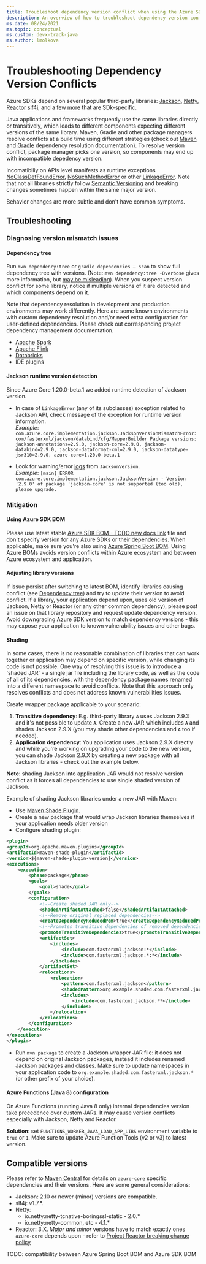 ```yaml
---
title: Troubleshoot dependency version conflict when using the Azure SDK for Java
description: An overview of how to troubleshoot dependency version conflicts related to using the Azure SDK for Java
ms.date: 08/24/2021
ms.topic: conceptual
ms.custom: devx-track-java
ms.author: lmolkova
---
```


# Troubleshooting Dependency Version Conflicts

Azure SDKs depend on several popular third-party libraries: [Jackson](https://github.com/FasterXML/jackson), [Netty](https://netty.io/), [Reactor](https://projectreactor.io/)
[slf4j](http://www.slf4j.org/), and a [few more](https://azure.github.io/azure-sdk/docs/java/approved_dependencies.html) that are SDk-specific.

Java applications and frameworks frequently use the same libraries directly or transitively, which leads to different components expecting different versions of the same library. Maven, Gradle and other package managers resolve conflicts at a build time using different strategies (check out [Maven](https://maven.apache.org/guides/introduction/introduction-to-dependency-mechanism.html) and [Gradle](https://docs.gradle.org/current/userguide/dependency_resolution.html) dependency resolution documentation).
To resolve version conflict, package manager picks one version, so components may end up with incompatible depedency version.

Incomatibiliy on APIs level manifests as runtime exceptions [NoClassDefFoundError](https://docs.oracle.com/javase/8/docs/api/java/lang/NoClassDefFoundError.html), [NoSuchMethodError](https://docs.oracle.com/javase/8/docs/api/java/lang/NoSuchMethodError.html) or other [LinkageError](https://docs.oracle.com/javase/8/docs/api/java/lang/LinkageError.html). Note that not all libraries strictly follow [Semantic Versioning](https://semver.org/) and breaking changes sometimes happen within the same major version.

Behavior changes are more subtle and don't have common symptoms.

## Troubleshooting

### Diagnosing version mismatch issues

#### Dependency tree

Run `mvn dependency:tree` or `gradle dependencies — scan` to show full dependency tree with versions. (Note: `mvn dependency:tree -Dverbose` gives more information, but [may  be misleading](https://maven.apache.org/shared/maven-dependency-tree/)). When you suspect version conflict for some library, notice if multiple versions of it are detected and which components depend on it.

Note that dependency resolution in development and production environments may work differently. Here are some known environments with custom dependency resolution and/or need extra configuration for user-defined dependencies. Please check out corresponding project dependency management documentation.

- [Apache Spark](https://spark.apache.org/docs/latest/submitting-applications.html#bundling-your-applications-dependencies)
- [Apache Flink](https://ci.apache.org/projects/flink/flink-docs-release-1.13/docs/dev/datastream/project-configuration/)
- [Databricks](https://kb.databricks.com/libraries/maven-library-version-mgmt.html)
- IDE plugins

#### Jackson runtime version detection

Since Azure Core 1.20.0-beta.1 we added runtime detection of Jackson version.

- In case of `LinkageError` (any of its subclasses) exception related to Jackson API, check message of the exception for runtime version information.</br>*Example*: `com.azure.core.implementation.jackson.JacksonVersionMismatchError: com/fasterxml/jackson/databind/cfg/MapperBuilder Package versions: jackson-annotations=2.9.0, jackson-core=2.9.0, jackson-databind=2.9.0, jackson-dataformat-xml=2.9.0, jackson-datatype-jsr310=2.9.0, azure-core=1.20.0-beta.1`

- Look for warning/error [logs](https://docs.microsoft.com/azure/developer/java/sdk/logging-overview) from `JacksonVersion`.</br>*Example*: `[main] ERROR com.azure.core.implementation.jackson.JacksonVersion - Version '2.9.0' of package 'jackson-core' is not supported (too old), please upgrade.`

### Mitigation

#### Using Azure SDK BOM

Please use latest stable [Azure SDK BOM - TODO new docs link](https://devblogs.microsoft.com/azure-sdk/dependency-management-for-java/#azure-sdk-bom) file and don't specify version for any Azure SDKs or their dependencies. When applicable, make sure you're also using [Azure Spring Boot BOM](https://mvnrepository.com/artifact/com.microsoft.azure/azure-spring-boot-bom). Using Azure BOMs avoids version conflicts within Azure ecosystem and between Azure ecosystem and application.

#### Adjusting library versions

If issue persist after switching to latest BOM, identify libraries causing conflict (see [Dependency tree](#dependency-tree)) and try to update their version to avoid conflict. If a library, your application depend upon, uses old version of Jackson, Netty or Reactor (or any other common dependency), please post an issue on that library repository and request update dependency version.
Avoid downgrading Azure SDK version to match dependency versions - this may expose your application to known vulnerability issues and other bugs.

#### Shading

In some cases, there is no reasonable combination of libraries that can work together or application may depend on specific version, while changing its code is not possible.
One way of resolving this issue is to introduce a 'shaded JAR' - a single jar file including the library code, as well as the code of all of its dependencies, with the dependency package names renamed into a different namespace to avoid conflicts. Note that this approach only resolves conflicts and does not address known vulnerabilities issues.

Create wrapper package applicable to your scenario:

1. **Transitive dependency**: E.g. third-party library `A` uses Jackson 2.9.X and it's not possible to update `A`. Create a new JAR which includes `A` and shades Jackson 2.9.X (you may shade other dependencies and `A` too if needed).
2. **Application dependency**: You application uses Jackson 2.9.X directly and while you're working on upgrading your code to the new version, you can shade Jackson 2.9.X by creating a new package with all Jackson libraries - check out the example below.

**Note**: shading Jackson into application JAR would not resolve version conflict as it forces all dependencies to use single shaded version of Jackson.

Example of shading Jackson libraries under a new JAR with Maven:

- Use [Maven Shade Plugin](https://maven.apache.org/plugins/maven-shade-plugin/).
- Create a new package that would wrap Jackson libraries themselves if your application needs older version
- Configure shading plugin:

```xml
<plugin>
<groupId>org.apache.maven.plugins</groupId>
<artifactId>maven-shade-plugin</artifactId>
<version>${maven-shade-plugin-version}</version>
<executions>
    <execution>
        <phase>package</phase>
        <goals>
            <goal>shade</goal>
        </goals>
        <configuration>
            <!--Create shaded JAR only-->
            <shadedArtifactAttached>false</shadedArtifactAttached>
            <!--Remove original replaced dependencies-->
            <createDependencyReducedPom>true</createDependencyReducedPom>
            <!--Promotes transitive dependencies of removed dependencies to direct-->
            <promoteTransitiveDependencies>true</promoteTransitiveDependencies>
            <artifactSet>
                <includes>
                    <include>com.fasterxml.jackson:*</include>
                    <include>com.fasterxml.jackson.*:*</include>
                </includes>
            </artifactSet>
            <relocations>
                <relocation>
                    <pattern>com.fasterxml.jackson</pattern>
                    <shadedPattern>org.example.shaded.com.fasterxml.jackson</shadedPattern>
                    <includes>
                        <include>com.fasterxml.jackson.**</include>
                    </includes>
                </relocation>
            </relocations>
        </configuration>
    </execution>
</executions>
</plugin>
```

- Run `mvn package` to create a Jackson wrapper JAR file: it does not depend on original Jackson packages, instead it includes renamed Jackson packages and classes. Make sure to update namespaces in your application code to `org.example.shaded.com.fasterxml.jackson.*` (or other prefix of your choice).

#### Azure Functions (Java 8) configuration

On Azure Functions (running Java 8 only) internal dependencies version take precedence over custom JARs. It may cause version conflicts especially with Jackson, Netty and Reactor.

**Solution**: set `FUNCTIONS_WORKER_JAVA_LOAD_APP_LIBS` environment variable to `true` or `1`. Make sure to update Azure Function Tools (v2 or v3) to latest version.

## Compatible versions

Please refer to [Maven Central](https://mvnrepository.com/artifact/com.azure/azure-core) for details on `azure-core` specific dependencies and their versions. Here are some general considerations:

- Jackson: 2.10 or newer (minor) versions are compatible.
- slf4j: v1.7.*.
- Netty:
  - io.netty:netty-tcnative-boringssl-static - 2.0.*
  - io.netty:netty-common, etc - 4.1.*
- Reactor: 3.X. *Major and minor* versions have to match exactly ones `azure-core` depends upon - refer to [Project Reactor breaking change policy](https://github.com/reactor/.github/blob/main/SUPPORT.adoc#our-policy-on-deprecations)

TODO: compatibility between Azure Spring Boot BOM and Azure SDK BOM
